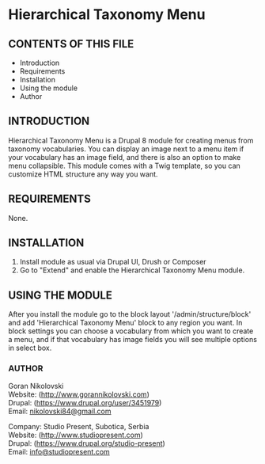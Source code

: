 # Hierarchical Taxonomy Menu

## CONTENTS OF THIS FILE

  * Introduction
  * Requirements
  * Installation
  * Using the module
  * Author

## INTRODUCTION

Hierarchical Taxonomy Menu is a Drupal 8 module for creating menus from taxonomy
vocabularies. You can display an image next to a menu item if your vocabulary
has an image field, and there is also an option to make menu collapsible. This
module comes with a Twig template, so you can customize HTML structure any way
you want.

## REQUIREMENTS

None.

## INSTALLATION

1. Install module as usual via Drupal UI, Drush or Composer
2. Go to "Extend" and enable the Hierarchical Taxonomy Menu module.

## USING THE MODULE

After you install the module go to the block layout '/admin/structure/block' and
add 'Hierarchical Taxonomy Menu' block to any region you want. In block settings
you can choose a vocabulary from which you want to create a menu, and if that
vocabulary has image fields you will see multiple options in select box.

### AUTHOR

Goran Nikolovski  
Website: (http://www.gorannikolovski.com)  
Drupal: (https://www.drupal.org/user/3451979)  
Email: nikolovski84@gmail.com  

Company: Studio Present, Subotica, Serbia  
Website: (http://www.studiopresent.com)  
Drupal: (https://www.drupal.org/studio-present)      
Email: info@studiopresent.com
